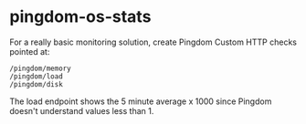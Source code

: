 # pingdom-os-stats

For a really basic monitoring solution, create Pingdom Custom HTTP checks pointed at:

    /pingdom/memory
    /pingdom/load
    /pingdom/disk

The load endpoint shows the 5 minute average x 1000 since Pingdom doesn't understand values less than 1.